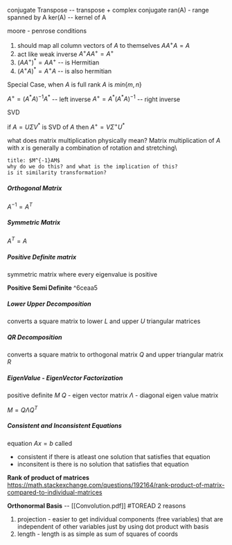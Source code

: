 
conjugate Transpose -- transpose + complex conjugate
ran(A) - range spanned by A
ker(A) -- kernel of A


moore - penrose conditions
1. should map all column vectors of $A$ to themselves
$AA^{+}A = A$ 
2. act like weak inverse $A^{+}AA^{+} = A^{+}$
3. $(AA^{+})^{*}=AA^{+}$ --  is Hermitian
4. $(A^{+}A)^{*} = A^{+}A$ -- is also hermitian

Special Case, when $A$ is full rank $A$ is $min\{m,n\}$

$A^{+} = (A^{*}A)^{-1}A^{*}$ -- left inverse
$A^{+} = A^{*}(A^{*}A)^{-1}$ -- right inverse


SVD

if $A = U\Sigma V^{*}$ is SVD of $A$ 
then $A^{+} = V \Sigma^{+} U^{*}$  


what does matrix multiplication physically mean? 
	Matrix multiplication of $A$ with $x$ is generally a combination of rotation and stretching\


```ad-question
title: $M^{-1}AM$
why do we do this? and what is the implication of this?
is it similarity transformation? 
```

##### Orthogonal Matrix
$A^{-1} = A^{T}$

##### Symmetric Matrix
$A^{T} = A$

##### Positive Definite matrix
symmetric matrix where every eigenvalue is positive

**Positive Semi Definite**  ^6ceaa5


##### Lower Upper Decomposition
converts a square matrix to lower $L$ and upper $U$ triangular matrices


##### QR Decomposition
converts a square matrix to orthogonal matrix $Q$ and upper triangular matrix $R$

##### EigenValue - EigenVector Factorization

positive definite $M$
$Q$ - eigen vector matrix 
$\Lambda$ - diagonal eigen value matrix

$M = Q\Lambda Q^{T}$ 


##### Consistent and Inconsistent Equations
equation $Ax = b$ called 
- consistent if there is atleast one solution that satisfies that equation
- inconsitent is there is no solution that satisfies that equation


**Rank of product of matrices**
https://math.stackexchange.com/questions/192164/rank-product-of-matrix-compared-to-individual-matrices


**Orthonormal Basis** -- [[Convolution.pdf]] #TOREAD
2 reasons
1. projection - easier to get individual components (free variables) that are independent of other variables just by using dot product with basis
2. length - length is as simple as sum of squares of coords
